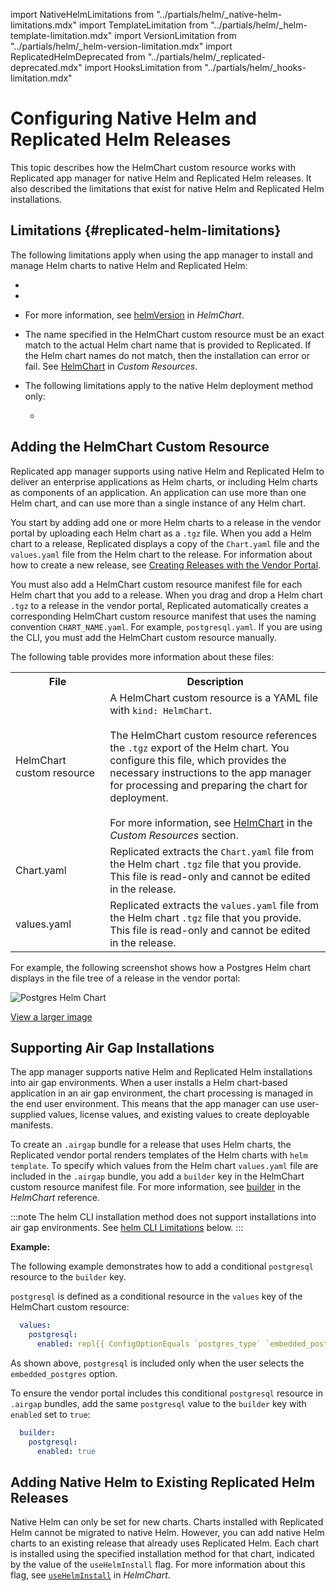import NativeHelmLimitations from "../partials/helm/_native-helm-limitations.mdx"
import TemplateLimitation from "../partials/helm/_helm-template-limitation.mdx"
import VersionLimitation from "../partials/helm/_helm-version-limitation.mdx"
import ReplicatedHelmDeprecated from "../partials/helm/_replicated-deprecated.mdx"
import HooksLimitation from "../partials/helm/_hooks-limitation.mdx"


# Configuring Native Helm and Replicated Helm Releases

This topic describes how the HelmChart custom resource works with Replicated app manager for native Helm and Replicated Helm releases. It also described the limitations that exist for native Helm and Replicated Helm installations.

## Limitations {#replicated-helm-limitations}

The following limitations apply when using the app manager to install and manage Helm charts to native Helm and Replicated Helm:
* <ReplicatedHelmDeprecated/>
* <TemplateLimitation/>
* <VersionLimitation/>

  For more information, see [helmVersion](/reference/custom-resource-helmchart#helmversion) in _HelmChart_.
* The name specified in the HelmChart custom resource must be an exact match to the actual Helm chart name that is provided to Replicated. If the Helm chart names do not match, then the installation can error or fail. See [HelmChart](/reference/custom-resource-helmchart) in _Custom Resources_.

* The following limitations apply to the native Helm deployment method only:

  <NativeHelmLimitations/>

  * <HooksLimitation/>

## Adding the HelmChart Custom Resource

Replicated app manager supports using native Helm and Replicated Helm to deliver an enterprise applications as Helm charts, or including Helm charts as components of an application. An application can use more than one Helm chart, and can use more than a single instance of any Helm chart.

You start by adding add one or more Helm charts to a release in the vendor portal by uploading each Helm chart as a `.tgz` file. When you add a Helm chart to a release, Replicated displays a copy of the `Chart.yaml` file and the `values.yaml` file from the Helm chart to the release. For information about how to create a new release, see [Creating Releases with the Vendor Portal](releases-creating-release).

You must also add a HelmChart custom resource manifest file for each Helm chart that you add to a release. When you drag and drop a Helm chart <code>.tgz</code> to a release in the vendor portal, Replicated automatically creates a corresponding HelmChart custom resource manifest that uses the naming convention <code>CHART_NAME.yaml</code>. For example, <code>postgresql.yaml</code>. If you are using the CLI, you must add the HelmChart custom resource manually.

The following table provides more information about these files:

<table>
<tr>
  <th width="30%">File</th>
  <th>Description</th>
</tr>
<tr>
  <td>HelmChart custom resource</td>
  <td>A HelmChart custom resource is a YAML file with <code>kind: HelmChart</code>.
  <br/>
  <br/>
  The HelmChart custom resource references the <code>.tgz</code> export of the Helm chart. You configure this file, which provides the necessary instructions to the app manager for processing and preparing the chart for deployment.
  <br/>
  <br/>
  For more information, see <a href="/reference/custom-resource-helmchart">HelmChart</a> in the <em>Custom Resources</em> section.</td>
</tr>
<tr>
  <td>Chart.yaml</td>
  <td>Replicated extracts the <code>Chart.yaml</code> file from the Helm chart <code>.tgz</code> file that you provide. This file is read-only and cannot be edited in the release.</td>
</tr>
<tr>
  <td>values.yaml</td>
  <td>Replicated extracts the <code>values.yaml</code> file from the Helm chart <code>.tgz</code> file that you provide. This file is read-only and cannot be edited in the release.</td>
</tr>
</table>

For example, the following screenshot shows how a Postgres Helm chart displays in the file tree of a release in the vendor portal:

![Postgres Helm Chart](/images/postgres-helm-chart.png)

[View a larger image](/images/postgres-helm-chart.png)

## Supporting Air Gap Installations

The app manager supports native Helm and Replicated Helm installations into air gap environments. When a user installs a Helm chart-based application in an air gap environment, the chart processing is managed in the end user environment. This means that the app manager can use user-supplied values, license values, and existing values to create deployable manifests.

To create an `.airgap` bundle for a release that uses Helm charts, the Replicated vendor portal renders templates of the Helm charts with `helm template`. To specify which values from the Helm chart `values.yaml` file are included in the `.airgap` bundle, you add a `builder` key in the HelmChart custom resource manifest file. For more information, see [builder](/reference/custom-resource-helmchart#builder) in the _HelmChart_ reference.

:::note
The helm CLI installation method does not support installations into air gap environments. See [helm CLI Limitations](#helm-cli-limitations) below.
:::

<HelmBuilderRequirements/>

**Example:**

The following example demonstrates how to add a conditional `postgresql` resource to the `builder` key.

`postgresql` is defined as a conditional resource in the `values` key of the HelmChart custom resource:

```yaml
  values:
    postgresql:
      enabled: repl{{ ConfigOptionEquals `postgres_type` `embedded_postgres`}}
```
As shown above, `postgresql` is included only when the user selects the `embedded_postgres` option.

To ensure the vendor portal includes this conditional `postgresql` resource in `.airgap` bundles, add the same `postgresql` value to the `builder` key with `enabled` set to `true`:

```yaml
  builder:
    postgresql:
      enabled: true
```

## Adding Native Helm to Existing Replicated Helm Releases

Native Helm can only be set for new charts. Charts installed with Replicated Helm cannot be migrated to native Helm. However, you can add native Helm charts to an existing release that already uses Replicated Helm. Each chart is installed using the specified installation method for that chart, indicated by the value of the `useHelmInstall` flag. For more information about this flag, see [`useHelmInstall`](/reference/custom-resource-helmchart#usehelminstall) in _HelmChart_.

